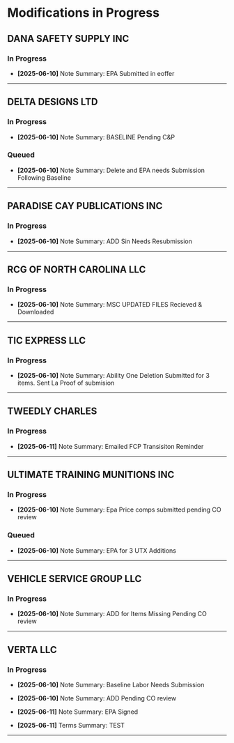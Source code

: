 # Modifications in Progress

## DANA SAFETY SUPPLY INC
### In Progress

- **[2025-06-10]** Note
  Summary: EPA Submitted in eoffer

---

## DELTA DESIGNS LTD
### In Progress

- **[2025-06-10]** Note
  Summary: BASELINE Pending C&P

### Queued

- **[2025-06-10]** Note
  Summary: Delete and EPA needs Submission Following Baseline

---

## PARADISE CAY PUBLICATIONS INC
### In Progress

- **[2025-06-10]** Note
  Summary: ADD Sin Needs Resubmission

---

## RCG OF NORTH CAROLINA LLC
### In Progress

- **[2025-06-10]** Note
  Summary: MSC UPDATED FILES Recieved & Downloaded

---

## TIC EXPRESS LLC
### In Progress

- **[2025-06-10]** Note
  Summary: Ability One Deletion Submitted for 3 items. Sent La Proof of submision

---

## TWEEDLY CHARLES
### In Progress

- **[2025-06-11]** Note
  Summary: Emailed FCP Transisiton Reminder

---

## ULTIMATE TRAINING MUNITIONS INC
### In Progress

- **[2025-06-10]** Note
  Summary: Epa Price comps submitted pending CO review

### Queued

- **[2025-06-10]** Note
  Summary: EPA for 3 UTX Additions

---

## VEHICLE SERVICE GROUP LLC
### In Progress

- **[2025-06-10]** Note
  Summary: ADD for Items Missing Pending CO review

---

## VERTA LLC
### In Progress

- **[2025-06-10]** Note
  Summary: Baseline Labor Needs Submission

- **[2025-06-10]** Note
  Summary: ADD Pending CO review

- **[2025-06-11]** Note
  Summary: EPA Signed

- **[2025-06-11]** Terms
  Summary: TEST

---

